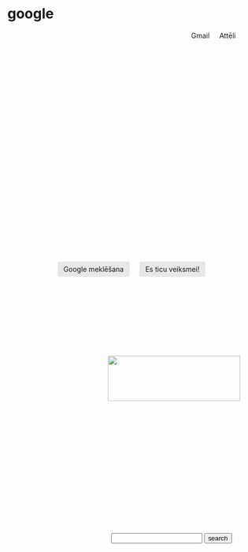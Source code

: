 # google
<!DOCTYPE HTML>
<html>

   <head>
     <meta charset="UTF-8"/>
     <title>Google</title>
   </head>
   
<body>
		<div id="nav">
			<a class="toplink">Gmail</a>
			<a class="toplink">Attēli</a>
			<a class="topimage"></a>
			</div>
		<div id="buttons">
			<div class="button">
			Google meklēšana
			</div>
			<div class="button">
			Es ticu veiksmei!
			</div>
			</div>


	
<style>	
	#nav {display: flex;
		justify-content: flex-end;
		margin-top: 15px;}

		#nav a {margin-right: 20px;}

		a {text-decoration: none;}

		a:hover {text-decoration: underline;}
	#buttons {margin-top: 450px;
		display: flex;
		justify-content: center;}
		
		.button {margin-left: 10px;
		margin-right: 10px;
		padding: 5px 10px;
		cursor: pointer;
		border-radius: 3px;
		background: rgb(231,231,231);
        border: 2px solid transparent;}
</style>
<o>
<form action="http://google.com/search" target="index" style="position:absolute;
		left:45.7%; top:29%">
	
<input type="search" name="q">
<input type="hidden" name="as_sitesearch" value="">
<input type="submit" value="search">
</form></o>

<center><img src="google.png" width="269" height="92"style="position:absolute;
left:45%; top:20%"></center>

</body>
</html>